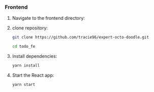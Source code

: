 ### Frontend

1. Navigate to the frontend directory:

2. clone repository:

    ```sh
    git clone https://github.com/tracie96/expert-octo-doodle.git 
    ```

    ```sh
    cd todo_fe
    ```

2. Install dependencies:

    ```sh
    yarn install
    ```

3. Start the React app:

    ```sh
    yarn start
    ```
